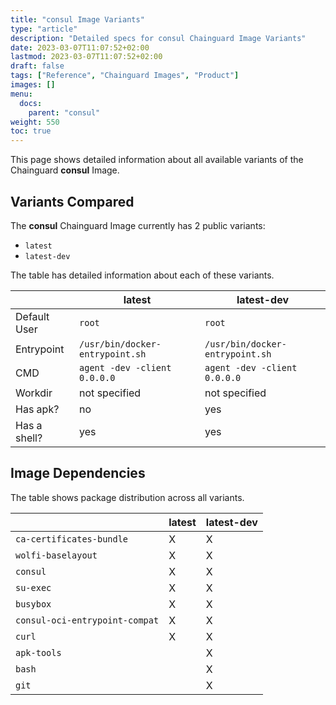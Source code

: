```yaml
---
title: "consul Image Variants"
type: "article"
description: "Detailed specs for consul Chainguard Image Variants"
date: 2023-03-07T11:07:52+02:00
lastmod: 2023-03-07T11:07:52+02:00
draft: false
tags: ["Reference", "Chainguard Images", "Product"]
images: []
menu:
  docs:
    parent: "consul"
weight: 550
toc: true
---
```


This page shows detailed information about all available variants of the Chainguard **consul** Image.

## Variants Compared
The **consul** Chainguard Image currently has 2 public variants: 

- `latest`
- `latest-dev`

The table has detailed information about each of these variants.

|              | latest                          | latest-dev                      |
|--------------|---------------------------------|---------------------------------|
| Default User | `root`                          | `root`                          |
| Entrypoint   | `/usr/bin/docker-entrypoint.sh` | `/usr/bin/docker-entrypoint.sh` |
| CMD          | `agent -dev -client 0.0.0.0`    | `agent -dev -client 0.0.0.0`    |
| Workdir      | not specified                   | not specified                   |
| Has apk?     | no                              | yes                             |
| Has a shell? | yes                             | yes                             |

## Image Dependencies
The table shows package distribution across all variants.

|                                | latest | latest-dev |
|--------------------------------|--------|------------|
| `ca-certificates-bundle`       | X      | X          |
| `wolfi-baselayout`             | X      | X          |
| `consul`                       | X      | X          |
| `su-exec`                      | X      | X          |
| `busybox`                      | X      | X          |
| `consul-oci-entrypoint-compat` | X      | X          |
| `curl`                         | X      | X          |
| `apk-tools`                    |        | X          |
| `bash`                         |        | X          |
| `git`                          |        | X          |

